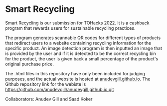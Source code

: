 # Smart Recycling
 
Smart Recycling is our submission for TOHacks 2022. It is a cashback program that rewards users for sustainable recycling practices. 

The program generates scannable QR codes for different types of products that redirect users to a website containing recycling information for the specific product. An image detection program is then inputted an image that is provided by the user and if it is detected to be the correct recycling bin for the product, the user is given back a small percentage of the product's original purchase price.

The .html files in this repository have only been included for judging purposes, and the actual website is hosted at [anudevgill.github.io](https://anudevgill.github.io/). The Github repository link for the webiste is https://github.com/anudevgill/anudevgill.github.io.git

Collaborators: Anudev Gill and Saad Koker
